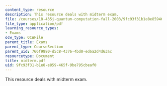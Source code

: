 ```yaml
---
content_type: resource
description: This resource deals with midterm exam.
file: /courses/18-435j-quantum-computation-fall-2003/9fc93f31b1e8e859465f9be795cbeaf0_midterm.pdf
file_type: application/pdf
learning_resource_types:
- Exams
ocw_type: OCWFile
parent_title: Exams
parent_type: CourseSection
parent_uid: 766f9880-d5c8-4376-4bd0-ed6a2d4d63ac
resourcetype: Document
title: midterm.pdf
uid: 9fc93f31-b1e8-e859-465f-9be795cbeaf0
---
```

This resource deals with midterm exam.

